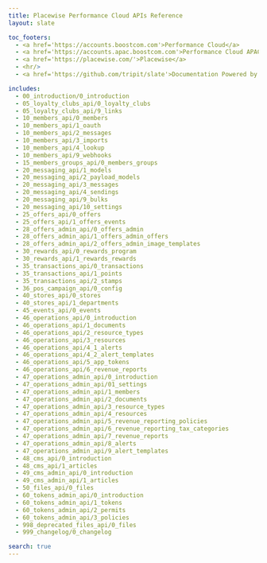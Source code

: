 ```yaml
---
title: Placewise Performance Cloud APIs Reference
layout: slate

toc_footers:
  - <a href='https://accounts.boostcom.com'>Performance Cloud</a>
  - <a href='https://accounts.apac.boostcom.com'>Performance Cloud APAC</a>
  - <a href='https://placewise.com/'>Placewise</a>
  - <hr/>
  - <a href='https://github.com/tripit/slate'>Documentation Powered by Slate</a>

includes:
  - 00_introduction/0_introduction
  - 05_loyalty_clubs_api/0_loyalty_clubs
  - 05_loyalty_clubs_api/9_links
  - 10_members_api/0_members
  - 10_members_api/1_oauth
  - 10_members_api/2_messages
  - 10_members_api/3_imports
  - 10_members_api/4_lookup
  - 10_members_api/9_webhooks
  - 15_members_groups_api/0_members_groups
  - 20_messaging_api/1_models
  - 20_messaging_api/2_payload_models
  - 20_messaging_api/3_messages
  - 20_messaging_api/4_sendings
  - 20_messaging_api/9_bulks
  - 20_messaging_api/10_settings
  - 25_offers_api/0_offers
  - 25_offers_api/1_offers_events
  - 28_offers_admin_api/0_offers_admin
  - 28_offers_admin_api/1_offers_admin_offers
  - 28_offers_admin_api/2_offers_admin_image_templates
  - 30_rewards_api/0_rewards_program
  - 30_rewards_api/1_rewards_rewards
  - 35_transactions_api/0_transactions
  - 35_transactions_api/1_points
  - 35_transactions_api/2_stamps
  - 36_pos_campaign_api/0_config
  - 40_stores_api/0_stores
  - 40_stores_api/1_departments
  - 45_events_api/0_events
  - 46_operations_api/0_introduction
  - 46_operations_api/1_documents
  - 46_operations_api/2_resource_types
  - 46_operations_api/3_resources
  - 46_operations_api/4_1_alerts
  - 46_operations_api/4_2_alert_templates
  - 46_operations_api/5_app_tokens
  - 46_operations_api/6_revenue_reports
  - 47_operations_admin_api/0_introduction
  - 47_operations_admin_api/01_settings
  - 47_operations_admin_api/1_members
  - 47_operations_admin_api/2_documents
  - 47_operations_admin_api/3_resource_types
  - 47_operations_admin_api/4_resources
  - 47_operations_admin_api/5_revenue_reporting_policies
  - 47_operations_admin_api/6_revenue_reporting_tax_categories
  - 47_operations_admin_api/7_revenue_reports
  - 47_operations_admin_api/8_alerts
  - 47_operations_admin_api/9_alert_templates
  - 48_cms_api/0_introduction
  - 48_cms_api/1_articles
  - 49_cms_admin_api/0_introduction
  - 49_cms_admin_api/1_articles  
  - 50_files_api/0_files
  - 60_tokens_admin_api/0_introduction
  - 60_tokens_admin_api/1_tokens
  - 60_tokens_admin_api/2_permits
  - 60_tokens_admin_api/3_policies
  - 998_deprecated_files_api/0_files
  - 999_changelog/0_changelog

search: true
---
```

